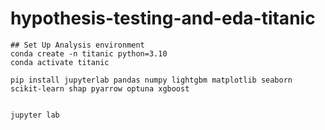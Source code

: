 # hypothesis-testing-and-eda-titanic

```
## Set Up Analysis environment
conda create -n titanic python=3.10
conda activate titanic

pip install jupyterlab pandas numpy lightgbm matplotlib seaborn scikit-learn shap pyarrow optuna xgboost


jupyter lab
```
